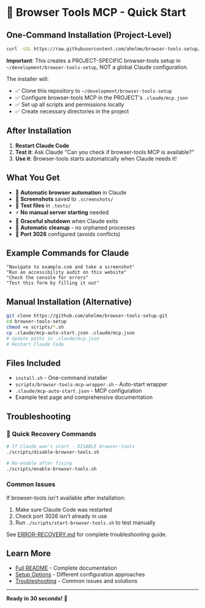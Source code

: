 # 🚀 Browser Tools MCP - Quick Start

## One-Command Installation (Project-Level)

```bash
curl -sSL https://raw.githubusercontent.com/ahelme/browser-tools-setup/main/install.sh | bash
```

**Important**: This creates a PROJECT-SPECIFIC browser-tools setup in `~/development/browser-tools-setup`, NOT a global Claude configuration.

The installer will:
- ✅ Clone this repository to `~/development/browser-tools-setup`
- ✅ Configure browser-tools MCP in the PROJECT's `.claude/mcp.json`
- ✅ Set up all scripts and permissions locally
- ✅ Create necessary directories in the project

## After Installation

1. **Restart Claude Code**
2. **Test it**: Ask Claude "Can you check if browser-tools MCP is available?"
3. **Use it**: Browser-tools starts automatically when Claude needs it!

## What You Get

- 🤖 **Automatic browser automation** in Claude
- 📸 **Screenshots** saved to `.screenshots/`
- 🧪 **Test files** in `.tests/`
- ⚡ **No manual server starting** needed
- 🛑 **Graceful shutdown** when Claude exits
- 🧹 **Automatic cleanup** - no orphaned processes
- 🔧 **Port 3026** configured (avoids conflicts)

## Example Commands for Claude

```
"Navigate to example.com and take a screenshot"
"Run an accessibility audit on this website"
"Check the console for errors"
"Test this form by filling it out"
```

## Manual Installation (Alternative)

```bash
git clone https://github.com/ahelme/browser-tools-setup.git
cd browser-tools-setup
chmod +x scripts/*.sh
cp .claude/mcp-auto-start.json .claude/mcp.json
# Update paths in .claude/mcp.json
# Restart Claude Code
```

## Files Included

- `install.sh` - One-command installer
- `scripts/browser-tools-mcp-wrapper.sh` - Auto-start wrapper
- `.claude/mcp-auto-start.json` - MCP configuration
- Example test page and comprehensive documentation

## Troubleshooting

### 🚨 Quick Recovery Commands

```bash
# If Claude won't start - DISABLE browser-tools
./scripts/disable-browser-tools.sh

# Re-enable after fixing
./scripts/enable-browser-tools.sh
```

### Common Issues

If browser-tools isn't available after installation:
1. Make sure Claude Code was restarted
2. Check port 3026 isn't already in use
3. Run `./scripts/start-browser-tools.sh` to test manually

See [ERROR-RECOVERY.md](ERROR-RECOVERY.md) for complete troubleshooting guide.

## Learn More

- [Full README](README.md) - Complete documentation
- [Setup Options](SETUP-OPTIONS.md) - Different configuration approaches
- [Troubleshooting](TROUBLESHOOTING.md) - Common issues and solutions

---
**Ready in 30 seconds!** 🎉